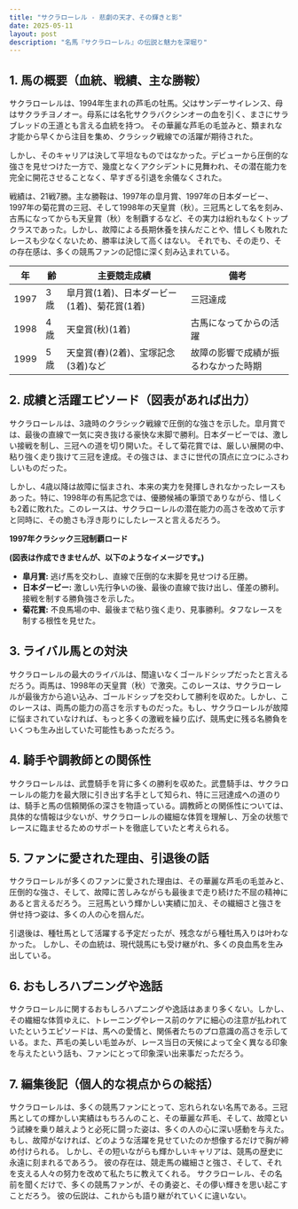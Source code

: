 ```yaml
---
title: "サクラローレル - 悲劇の天才、その輝きと影"
date: 2025-05-11
layout: post
description: "名馬『サクラローレル』の伝説と魅力を深堀り"
---
```


## 1. 馬の概要（血統、戦績、主な勝鞍）

サクラローレルは、1994年生まれの芦毛の牡馬。父はサンデーサイレンス、母はサクラチヨノオー。母系には名牝サクラバクシンオーの血を引く、まさにサラブレッドの王道とも言える血統を持つ。  その華麗な芦毛の毛並みと、類まれな才能から早くから注目を集め、クラシック戦線での活躍が期待された。

しかし、そのキャリアは決して平坦なものではなかった。デビューから圧倒的な強さを見せつけた一方で、幾度となくアクシデントに見舞われ、その潜在能力を完全に開花させることなく、早すぎる引退を余儀なくされた。

戦績は、21戦7勝。主な勝鞍は、1997年の皐月賞、1997年の日本ダービー、1997年の菊花賞の三冠、そして1998年の天皇賞（秋）。三冠馬として名を刻み、古馬になってからも天皇賞（秋）を制覇するなど、その実力は紛れもなくトップクラスであった。しかし、故障による長期休養を挟んだことや、惜しくも敗れたレースも少なくないため、勝率は決して高くはない。  それでも、その走り、その存在感は、多くの競馬ファンの記憶に深く刻み込まれている。

| 年 | 齢 | 主要競走成績 | 備考 |
|---|---|---|---|
| 1997 | 3歳 | 皐月賞(1着)、日本ダービー(1着)、菊花賞(1着) | 三冠達成 |
| 1998 | 4歳 | 天皇賞(秋)(1着) | 古馬になってからの活躍 |
| 1999 | 5歳 |  天皇賞(春)(2着)、宝塚記念(3着)など | 故障の影響で成績が振るわなかった時期 |


## 2. 成績と活躍エピソード（図表があれば出力）

サクラローレルは、3歳時のクラシック戦線で圧倒的な強さを示した。皐月賞では、最後の直線で一気に突き抜ける豪快な末脚で勝利。日本ダービーでは、激しい接戦を制し、三冠への道を切り開いた。そして菊花賞では、厳しい展開の中、粘り強く走り抜けて三冠を達成。その強さは、まさに世代の頂点に立つにふさわしいものだった。

しかし、4歳以降は故障に悩まされ、本来の実力を発揮しきれなかったレースもあった。特に、1998年の有馬記念では、優勝候補の筆頭でありながら、惜しくも2着に敗れた。このレースは、サクラローレルの潜在能力の高さを改めて示すと同時に、その脆さも浮き彫りにしたレースと言えるだろう。

**1997年クラシック三冠制覇ロード**

**(図表は作成できませんが、以下のようなイメージです。)**

* **皐月賞:**  逃げ馬を交わし、直線で圧倒的な末脚を見せつける圧勝。
* **日本ダービー:**  激しい先行争いの後、最後の直線で抜け出し、僅差の勝利。接戦を制する勝負強さを示した。
* **菊花賞:**  不良馬場の中、最後まで粘り強く走り、見事勝利。タフなレースを制する根性を見せた。


## 3. ライバル馬との対決

サクラローレルの最大のライバルは、間違いなくゴールドシップだったと言えるだろう。両馬は、1998年の天皇賞（秋）で激突。このレースは、サクラローレルが最後方から追い込み、ゴールドシップを交わして勝利を収めた。しかし、このレースは、両馬の能力の高さを示すものだった。もし、サクラローレルが故障に悩まされていなければ、もっと多くの激戦を繰り広げ、競馬史に残る名勝負をいくつも生み出していた可能性もあっただろう。


## 4. 騎手や調教師との関係性

サクラローレルは、武豊騎手を背に多くの勝利を収めた。武豊騎手は、サクラローレルの能力を最大限に引き出す名手として知られ、特に三冠達成への道のりは、騎手と馬の信頼関係の深さを物語っている。調教師との関係性については、具体的な情報は少ないが、サクラローレルの繊細な体質を理解し、万全の状態でレースに臨ませるためのサポートを徹底していたと考えられる。


## 5. ファンに愛された理由、引退後の話

サクラローレルが多くのファンに愛された理由は、その華麗な芦毛の毛並みと、圧倒的な強さ、そして、故障に苦しみながらも最後まで走り続けた不屈の精神にあると言えるだろう。  三冠馬という輝かしい実績に加え、その繊細さと強さを併せ持つ姿は、多くの人の心を掴んだ。

引退後は、種牡馬として活躍する予定だったが、残念ながら種牡馬入りは叶わなかった。  しかし、その血統は、現代競馬にも受け継がれ、多くの良血馬を生み出している。


## 6. おもしろハプニングや逸話

サクラローレルに関するおもしろハプニングや逸話はあまり多くない。しかし、その繊細な体質ゆえに、トレーニングやレース前のケアに細心の注意が払われていたというエピソードは、馬への愛情と、関係者たちのプロ意識の高さを示している。また、芦毛の美しい毛並みが、レース当日の天候によって全く異なる印象を与えたという話も、ファンにとって印象深い出来事だっただろう。


## 7. 編集後記（個人的な視点からの総括）

サクラローレルは、多くの競馬ファンにとって、忘れられない名馬である。三冠馬としての輝かしい実績はもちろんのこと、その華麗な芦毛、そして、故障という試練を乗り越えようと必死に闘った姿は、多くの人の心に深い感動を与えた。もし、故障がなければ、どのような活躍を見せていたのか想像するだけで胸が締め付けられる。  しかし、その短いながらも輝かしいキャリアは、競馬の歴史に永遠に刻まれるであろう。  彼の存在は、競走馬の繊細さと強さ、そして、それを支える人々の努力を改めて私たちに教えてくれる。  サクラローレル、その名前を聞くだけで、多くの競馬ファンが、その勇姿と、その儚い輝きを思い起こすことだろう。  彼の伝説は、これからも語り継がれていくに違いない。
